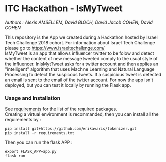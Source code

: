 # ITC Hackathon - IsMyTweet



*Authors : Alexis AMSELLEM, David BLOCH, David Jacob COHEN, David COHEN*

This repository is the App we created during a Hackathon hosted by Israel Tech Challenge 2018 cohort. For information about Israel Tech Challenge please go to <https://www.israeltechallenge.com/>  
IsMyTweet is an app that allows influencer twitter to be folow and detect whether the content of new message tweeted comply to the usual style of the influencer. 
InIsMytTweet asks for a twitter account and then applies an "intelligent" algorithm that uses Machine Learning and Natural Language Processing to detect the  suspicous tweets. If a suspicious tweet is detected an email is sent to the email of the twitter account.
For now the app isn't deployed, but you can test it locally  by running the Flask app.
 

### Usage and Installation  

 See [requirements](requirements.txt) for the list of  the required packages.  
Creating a virtual environment is recommanded, then you can install all the requirements by : 
```
pip install git+https://github.com/erikavaris/tokenizer.git  
pip install -r requirements.txt
```  
Then you can run the flask APP : 
```
export FLASK_APP=app.py
flask run
```  